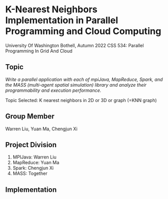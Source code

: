 # K-Nearest Neighbors Implementation in Parallel Programming and Cloud Computing
University Of Washington Bothell, Autumn 2022
CSS 534: Parallel Programming In Grid And Cloud

## Topic
*Write a parallel application with each of mpiJava, MapReduce, Spark, and the MASS (multi-agent spatial simulation) library and analyze their programmability and execution performance.*

Topic Selected: K nearest neighbors in 2D or 3D or graph (=KNN graph)

## Group Member
Warren Liu, Yuan Ma, Chengjun Xi

## Project Division
1. MPIJava: Warren Liu
2. MapReduce: Yuan Ma
3. Spark: Chengjun Xi
4. MASS: Together

## Implementation

